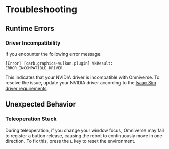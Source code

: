 # Troubleshooting

## Runtime Errors

### Driver Incompatibility

If you encounter the following error message:

```log
[Error] [carb.graphics-vulkan.plugin] VkResult: ERROR_INCOMPATIBLE_DRIVER
```

This indicates that your NVIDIA driver is incompatible with Omniverse. To resolve the issue, update your NVIDIA driver according to the [Isaac Sim driver requirements](https://docs.omniverse.nvidia.com/isaacsim/latest/installation/requirements.html#isaac-sim-short-driver-requirements).

## Unexpected Behavior

### Teleoperation Stuck

During teleoperation, if you change your window focus, Omniverse may fail to register a button release, causing the robot to continuously move in one direction. To fix this, press the `L` key to reset the environment.

